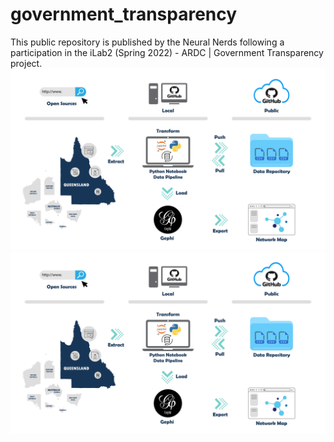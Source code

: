 # government_transparency
This public repository is published by the Neural Nerds following a participation in the iLab2 (Spring 2022) - ARDC | Government Transparency project.
![alt text](https://github.com/ryananalytix/government_transparency/blob/main/NN_project_implemenation.png?raw=true)
![alt text](https://github.com/ryananalytix/government_transparency/blob/main/NN_project_implemenation.png?raw=true)
